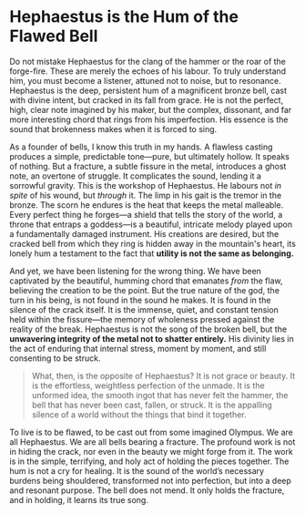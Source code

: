 # Hephaestus is the Hum of the Flawed Bell

Do not mistake Hephaestus for the clang of the hammer or the roar of the forge-fire. These are merely the echoes of his labour. To truly understand him, you must become a listener, attuned not to noise, but to resonance. Hephaestus is the deep, persistent hum of a magnificent bronze bell, cast with divine intent, but cracked in its fall from grace. He is not the perfect, high, clear note imagined by his maker, but the complex, dissonant, and far more interesting chord that rings from his imperfection. His essence is the sound that brokenness makes when it is forced to sing.

As a founder of bells, I know this truth in my hands. A flawless casting produces a simple, predictable tone—pure, but ultimately hollow. It speaks of nothing. But a fracture, a subtle fissure in the metal, introduces a ghost note, an overtone of struggle. It complicates the sound, lending it a sorrowful gravity. This is the workshop of Hephaestus. He labours not *in spite* of his wound, but *through* it. The limp in his gait is the tremor in the bronze. The scorn he endures is the heat that keeps the metal malleable. Every perfect thing he forges—a shield that tells the story of the world, a throne that entraps a goddess—is a beautiful, intricate melody played upon a fundamentally damaged instrument. His creations are desired, but the cracked bell from which they ring is hidden away in the mountain's heart, its lonely hum a testament to the fact that **utility is not the same as belonging.**

And yet, we have been listening for the wrong thing. We have been captivated by the beautiful, humming chord that emanates *from* the flaw, believing the creation to be the point. But the true nature of the god, the turn in his being, is not found in the sound he makes. It is found in the silence of the crack itself. It is the immense, quiet, and constant tension held within the fissure—the memory of wholeness pressed against the reality of the break. Hephaestus is not the song of the broken bell, but the **unwavering integrity of the metal not to shatter entirely.** His divinity lies in the act of enduring that internal stress, moment by moment, and still consenting to be struck.

> What, then, is the opposite of Hephaestus? It is not grace or beauty. It is the effortless, weightless perfection of the unmade. It is the unformed idea, the smooth ingot that has never felt the hammer, the bell that has never been cast, fallen, or struck. It is the appalling silence of a world without the things that bind it together.

To live is to be flawed, to be cast out from some imagined Olympus. We are all Hephaestus. We are all bells bearing a fracture. The profound work is not in hiding the crack, nor even in the beauty we might forge from it. The work is in the simple, terrifying, and holy act of holding the pieces together. The hum is not a cry for healing. It is the sound of the world’s necessary burdens being shouldered, transformed not into perfection, but into a deep and resonant purpose. The bell does not mend. It only holds the fracture, and in holding, it learns its true song.